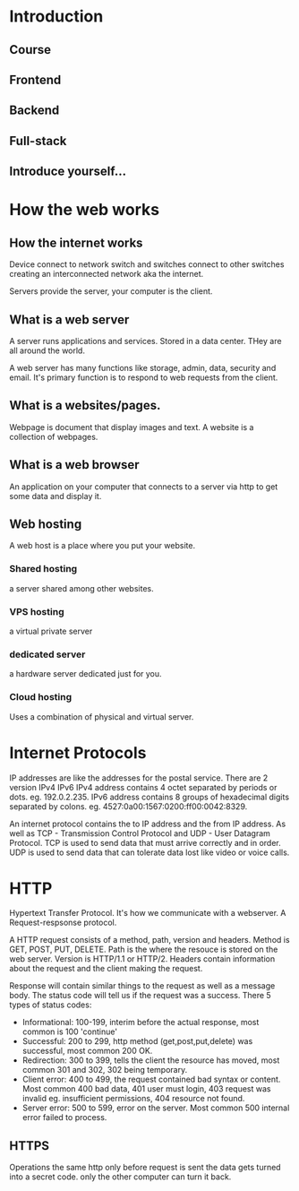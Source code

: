 # Introduction

## Course

## Frontend

## Backend

## Full-stack

## Introduce yourself...

# How the web works

## How the internet works

Device connect to network switch and switches connect to other switches creating an interconnected network aka the internet.

Servers provide the server, your computer is the client.

## What is a web server

A server runs applications and services. Stored in a data center. THey are all around the world.

A web server has many functions like storage, admin, data, security and email. It's primary function is to respond to web requests from the client.

## What is a websites/pages.

Webpage is document that display images and text.
A website is a collection of webpages.

## What is a web browser

An application on your computer that connects to a server via http to get some data and display it.

## Web hosting

A web host is a place where you put your website.

### Shared hosting

a server shared among other websites.

### VPS hosting

a virtual private server

### dedicated server

a hardware server dedicated just for you.

### Cloud hosting

Uses a combination of physical and virtual server.

# Internet Protocols

IP addresses are like the addresses for the postal service.
There are 2 version IPv4 IPv6
IPv4 address contains 4 octet separated by periods or dots. eg. 192.0.2.235.
IPv6 address contains 8 groups of hexadecimal digits separated by colons. eg. 4527:0a00:1567:0200:ff00:0042:8329.

An internet protocol contains the to IP address and the from IP address. As well as TCP - Transmission Control Protocol and UDP - User Datagram Protocol.
TCP is used to send data that must arrive correctly and in order.
UDP is used to send data that can tolerate data lost like video or voice calls.

# HTTP

Hypertext Transfer Protocol. It's how we communicate with a webserver. A Request-respsonse protocol.

A HTTP request consists of a method, path, version and headers.
Method is GET, POST, PUT, DELETE.
Path is the where the resouce is stored on the web server.
Version is HTTP/1.1 or HTTP/2.
Headers contain information about the request and the client making the request.

Response will contain similar things to the request as well as a message body.
The status code will tell us if the request was a success.
There 5 types of status codes:

- Informational: 100-199, interim before the actual response, most common is 100 'continue'
- Successful: 200 to 299, http method (get,post,put,delete) was successful, most common 200 OK.
- Redirection: 300 to 399, tells the client the resource has moved, most common 301 and 302, 302 being temporary.
- Client error: 400 to 499, the request contained bad syntax or content. Most common 400 bad data, 401 user must login, 403 request was invalid eg. insufficient permissions, 404 resource not found.
- Server error: 500 to 599, error on the server. Most common 500 internal error failed to process.

## HTTPS

Operations the same http only before request is sent the data gets turned into a secret code. only the other computer can turn it back.
